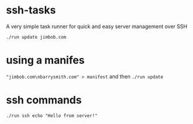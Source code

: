 # ssh-tasks
A very simple task runner for quick and easy server management over SSH

`./run update jimbob.com`

# using a manifes
`"jimbob.com\nbarrysmith.com" > manifest` and then `./run update`

# ssh commands
`./run ssh echo "Hello from server!"`
